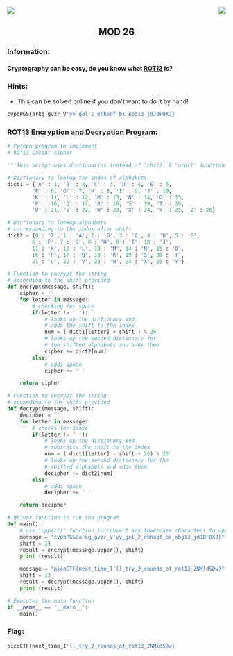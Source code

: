 <img src="https://img.shields.io/badge/Category%3A-Cryptography-red"><img src="https://img.shields.io/badge/Points Value%3A%20-10-green[700]" align="right">

<div align="center">
<h2> MOD 26 </h2>
</div>

### Information:
<div>
<h4>Cryptography can be easy, do you know what <a href="https://en.wikipedia.org/wiki/ROT13">ROT13</a> is?</h4>

### Hints: 
- This can be solved online if you don't want to do it by hand! 
```sh
cvpbPGS{arkg_gvzr_V'yy_gel_2_ebhaqf_bs_ebg13_jdJBFOXJ}
```

### ROT13 Encryption and Decryption Program:
```python
# Python program to implement
# ROT13 Caesar cipher

'''This script uses dictionaries instead of 'chr()' & 'ord()' function'''

# Dictionary to lookup the index of alphabets
dict1 = {'A' : 1, 'B' : 2, 'C' : 3, 'D' : 4, 'E' : 5,
		'F' : 6, 'G' : 7, 'H' : 8, 'I' : 9, 'J' : 10,
		'K' : 11, 'L' : 12, 'M' : 13, 'N' : 14, 'O' : 15,
		'P' : 16, 'Q' : 17, 'R' : 18, 'S' : 19, 'T' : 20,
		'U' : 21, 'V' : 22, 'W' : 23, 'X' : 24, 'Y' : 25, 'Z' : 26}

# Dictionary to lookup alphabets
# corresponding to the index after shift
dict2 = {0 : 'Z', 1 : 'A', 2 : 'B', 3 : 'C', 4 : 'D', 5 : 'E',
		6 : 'F', 7 : 'G', 8 : 'H', 9 : 'I', 10 : 'J',
		11 : 'K', 12 : 'L', 13 : 'M', 14 : 'N', 15 : 'O',
		16 : 'P', 17 : 'Q', 18 : 'R', 19 : 'S', 20 : 'T',
		21 : 'U', 22 : 'V', 23 : 'W', 24 : 'X', 25 : 'Y'}

# Function to encrypt the string
# according to the shift provided
def encrypt(message, shift):
	cipher = ''
	for letter in message:
		# checking for space
		if(letter != ' '):
			# looks up the dictionary and
			# adds the shift to the index
			num = ( dict1[letter] + shift ) % 26
			# looks up the second dictionary for
			# the shifted alphabets and adds them
			cipher += dict2[num]
		else:
			# adds space
			cipher += ' '

	return cipher

# Function to decrypt the string
# according to the shift provided
def decrypt(message, shift):
	decipher = ''
	for letter in message:
		# checks for space
		if(letter != ' '):
			# looks up the dictionary and
			# subtracts the shift to the index
			num = ( dict1[letter] - shift + 26) % 26
			# looks up the second dictionary for the
			# shifted alphabets and adds them
			decipher += dict2[num]
		else:
			# adds space
			decipher += ' '

	return decipher

# driver function to run the program
def main():
	# use 'upper()' function to convert any lowercase characters to uppercase
	message = "cvpbPGS{arkg_gvzr_V'yy_gel_2_ebhaqf_bs_ebg13_jdJBFOXJ}"
	shift = 13
	result = encrypt(message.upper(), shift)
	print (result)

	message = "picoCTF{next_time_I'll_try_2_rounds_of_rot13_ZNMldSDw}"
	shift = 13
	result = decrypt(message.upper(), shift)
	print (result)

# Executes the main function
if __name__ == '__main__':
	main()

```
### Flag:

```sh
picoCTF{next_time_I'll_try_2_rounds_of_rot13_ZNMldSDw}
```